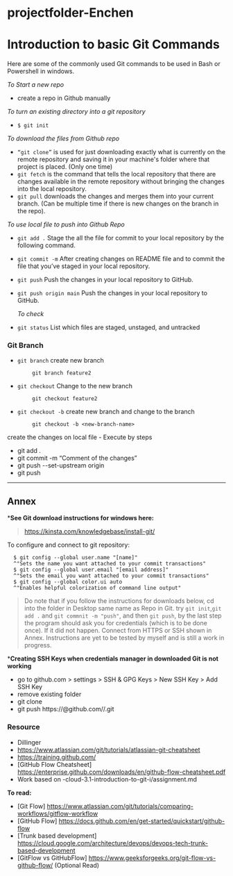 # projectfolder-Enchen


# Introduction to basic Git Commands 
Here are some of the commonly used Git commands to be used in Bash or Powershell in windows.

*To Start a new repo*
- create a repo in Github manually


*To turn an existing directory into a git repository*
 - `$ git init`



*To download the files from Github repo*
- `“git clone”` is used for just downloading exactly what is currently on the remote repository and saving it in your machine's folder where that project is placed. (Only one time) 
- `git fetch` is the command that tells the local repository that there are changes available in the remote repository without bringing the changes into the local repository.
- `git pull` downloads the changes and merges them into your current branch. (Can be multiple time if there is new changes on the branch in the repo). 
  
*To use local file to push into Github Repo*
- `git add .` Stage the all the file for commit to your local repository by the following command.
- `git commit -m` After creating changes on README file and to commit the file that you’ve staged in your local repository.
- `git push` 	Push the changes in your local repository to GitHub.
- `git push origin main` 	Push the changes in your local repository to GitHub.

  *To check*
- `git status` List which files are staged, unstaged, and untracked
  
### Git Branch 

- `git branch` create new branch 
```
        git branch feature2
```
- `git checkout` Change to the new branch 
```
        git checkout feature2
```
- `git checkout -b` create new branch and change to the branch  
```
        git checkout -b <new-branch-name>
```
create the changes on local file - Execute by steps
- git add .
- git commit -m “Comment of the changes”
- git push --set-upstream origin <new-branch-name>
- git push

----------


  
  ## Annex
 ***See Git download instructions for windows here:**
  > https://kinsta.com/knowledgebase/install-git/
 
 To configure and connect to git repository:
```
  $ git config --global user.name "[name]"      
  ^"Sets the name you want attached to your commit transactions"
  $ git config --global user.email "[email address]"
  ^"Sets the email you want attached to your commit transactions"
  $ git config --global color.ui auto
  ^"Enables helpful colorization of command line output"
  ```


  
  
  > Do note that if you follow the instructions for downloads below, cd into the folder in Desktop same name as Repo in Git. try `git init`,`git add .` and `git commnit -m "push"`, and then `git push`, by the last step the program should ask you for credentials (which is to be done once). If it did not happen. Connect from HTTPS or SSH shown in Annex. Instructions are yet to be tested by myself and is still a work in progress. 
  
  
  ***Creating SSH Keys when credentials manager in downloaded Git is not working**
  
  - go to github.com > settings > SSH & GPG Keys > New SSH Key > Add SSH Key
  - remove existing folder 
  - git clone <SSH URL>
  - git push https://<PERSONALACCESSTOKEN>@github.com/<YOUR git username>/<your repo name>.git

### Resource
- Dillinger
- https://www.atlassian.com/git/tutorials/atlassian-git-cheatsheet
- https://training.github.com/
- [GitHub Flow Cheatsheet] https://enterprise.github.com/downloads/en/github-flow-cheatsheet.pdf
- Work based on -cloud-3.1-introduction-to-git-i/assignment.md

**To read:**
-  [Git Flow] https://www.atlassian.com/git/tutorials/comparing-workflows/gitflow-workflow
- [GitHub Flow] https://docs.github.com/en/get-started/quickstart/github-flow
- [Trunk based development] https://cloud.google.com/architecture/devops/devops-tech-trunk-based-development
- [GitFlow vs GitHubFlow] https://www.geeksforgeeks.org/git-flow-vs-github-flow/ (Optional Read)


